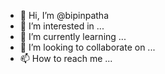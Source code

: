 - 👋 Hi, I’m @bipinpatha
- 👀 I’m interested in ...
- 🌱 I’m currently learning ...
- 💞️ I’m looking to collaborate on ...
- 📫 How to reach me ...

<!---
bipinpatha/bipinpatha is a ✨ special ✨ repository because its `README.md` (this file) appears on your GitHub profile.
You can click the Preview link to take a look at your changes.
--->
